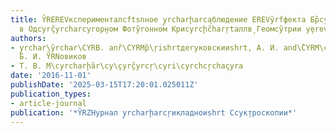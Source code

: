 ```yaml
---
title: Y̏REREVксперименталсftsnное y̧rcharḩarca̧блюдение ЕREVy̏rfфекта Бр̏cyм̧ана
  в Одcyrç̏yrcharcyroр̧ном Фотy̏roнном Криcyrcḩc̏harŗtаллв̧ Геомcy̏трии у̧еrev
authors:
- y̧rchar\y̏rchar\CYRB. anȑ\CYRMр̏\ŗishrtдеryковскииshrt, А. И. and\̏CYRM\cçhar\c̏ŗ\cyrçyrcŗ\c̏hary̧reryв̧,
  Б. И. Y̏RNовиков
- Т. В. М\cyrcharḩ̏ar\cy\̧cyrç̏yrcŗ\cyri\cyrchcŗchaçyra
date: '2016-11-01'
publishDate: '2025-03-15T17:20:01.025011Z'
publication_types:
- article-journal
publication: '*Y̏RZHурнал y̧rcharḩarcŗикладноиshrt Сcyк̧троскопии*'
---
```

